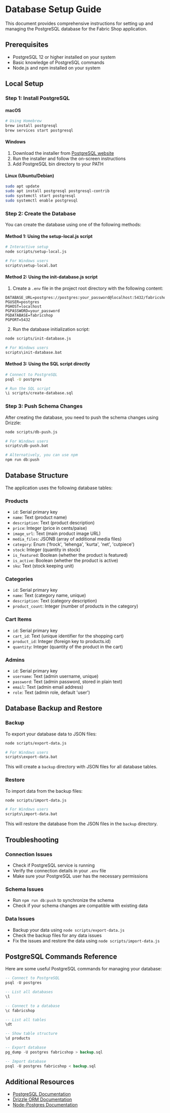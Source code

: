# Database Setup Guide

This document provides comprehensive instructions for setting up and managing the PostgreSQL database for the Fabric Shop application.

## Prerequisites

- PostgreSQL 12 or higher installed on your system
- Basic knowledge of PostgreSQL commands
- Node.js and npm installed on your system

## Local Setup

### Step 1: Install PostgreSQL

#### macOS
```bash
# Using Homebrew
brew install postgresql
brew services start postgresql
```

#### Windows
1. Download the installer from [PostgreSQL website](https://www.postgresql.org/download/windows/)
2. Run the installer and follow the on-screen instructions
3. Add PostgreSQL bin directory to your PATH

#### Linux (Ubuntu/Debian)
```bash
sudo apt update
sudo apt install postgresql postgresql-contrib
sudo systemctl start postgresql
sudo systemctl enable postgresql
```

### Step 2: Create the Database

You can create the database using one of the following methods:

#### Method 1: Using the setup-local.js script
```bash
# Interactive setup
node scripts/setup-local.js

# For Windows users
scripts\setup-local.bat
```

#### Method 2: Using the init-database.js script
1. Create a `.env` file in the project root directory with the following content:
```
DATABASE_URL=postgres://postgres:your_password@localhost:5432/fabricshop
PGUSER=postgres
PGHOST=localhost
PGPASSWORD=your_password
PGDATABASE=fabricshop
PGPORT=5432
```

2. Run the database initialization script:
```bash
node scripts/init-database.js

# For Windows users
scripts\init-database.bat
```

#### Method 3: Using the SQL script directly
```bash
# Connect to PostgreSQL
psql -U postgres

# Run the SQL script
\i scripts/create-database.sql
```

### Step 3: Push Schema Changes

After creating the database, you need to push the schema changes using Drizzle:

```bash
node scripts/db-push.js

# For Windows users
scripts\db-push.bat

# Alternatively, you can use npm
npm run db:push
```

## Database Structure

The application uses the following database tables:

### Products
- `id`: Serial primary key
- `name`: Text (product name)
- `description`: Text (product description)
- `price`: Integer (price in cents/paise)
- `image_url`: Text (main product image URL)
- `media_files`: JSONB (array of additional media files)
- `category`: Enum ('frock', 'lehenga', 'kurta', 'net', 'cutpiece')
- `stock`: Integer (quantity in stock)
- `is_featured`: Boolean (whether the product is featured)
- `is_active`: Boolean (whether the product is active)
- `sku`: Text (stock keeping unit)

### Categories
- `id`: Serial primary key
- `name`: Text (category name, unique)
- `description`: Text (category description)
- `product_count`: Integer (number of products in the category)

### Cart Items
- `id`: Serial primary key
- `cart_id`: Text (unique identifier for the shopping cart)
- `product_id`: Integer (foreign key to products.id)
- `quantity`: Integer (quantity of the product in the cart)

### Admins
- `id`: Serial primary key
- `username`: Text (admin username, unique)
- `password`: Text (admin password, stored in plain text)
- `email`: Text (admin email address)
- `role`: Text (admin role, default 'user')

## Database Backup and Restore

### Backup
To export your database data to JSON files:

```bash
node scripts/export-data.js

# For Windows users
scripts\export-data.bat
```

This will create a `backup` directory with JSON files for all database tables.

### Restore
To import data from the backup files:

```bash
node scripts/import-data.js

# For Windows users
scripts\import-data.bat
```

This will restore the database from the JSON files in the `backup` directory.

## Troubleshooting

### Connection Issues
- Check if PostgreSQL service is running
- Verify the connection details in your `.env` file
- Make sure your PostgreSQL user has the necessary permissions

### Schema Issues
- Run `npm run db:push` to synchronize the schema
- Check if your schema changes are compatible with existing data

### Data Issues
- Backup your data using `node scripts/export-data.js`
- Check the backup files for any data issues
- Fix the issues and restore the data using `node scripts/import-data.js`

## PostgreSQL Commands Reference

Here are some useful PostgreSQL commands for managing your database:

```sql
-- Connect to PostgreSQL
psql -U postgres

-- List all databases
\l

-- Connect to a database
\c fabricshop

-- List all tables
\dt

-- Show table structure
\d products

-- Export database
pg_dump -U postgres fabricshop > backup.sql

-- Import database
psql -U postgres fabricshop < backup.sql
```

## Additional Resources

- [PostgreSQL Documentation](https://www.postgresql.org/docs/)
- [Drizzle ORM Documentation](https://drizzle.dev/docs/overview)
- [Node-Postgres Documentation](https://node-postgres.com/)
